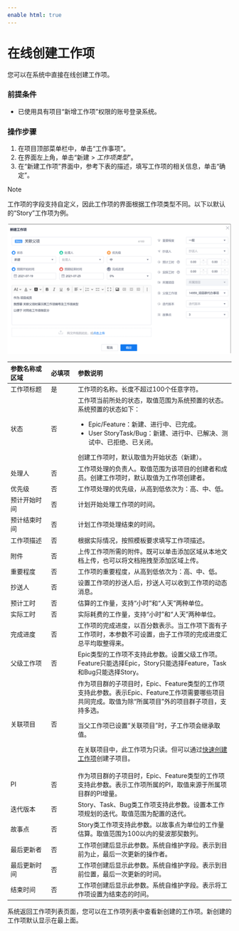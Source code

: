 ```yaml
---
enable html: true
---
```

# 在线创建工作项

您可以在系统中直接在线创建工作项。

### 前提条件
* 已使用具有项目“新增工作项”权限的账号登录系统。

### 操作步骤
1. 在项目顶部菜单栏中，单击“工作事项”。
2. 在界面左上角，单击“新建 > _工作项类型_”。
3. 在“新建工作项”界面中，参考下表的描述，填写工作项的相关信息，单击“确定”。
> [!NOTE]
> 工作项的字段支持自定义，因此工作项的界面根据工作项类型不同。以下以默认的“Story”工作项为例。

  <img src="fig/工作项-新建.png" style="zoom:50%">

  <style>
table th:first-of-type {
    width: 18%;
}
table th:nth-of-type(2) {
    width: 12%;
}
table th:nth-of-type(3) {
    width: 70%;
}
</style>

|参数名称或区域| 必填项 |参数说明
| :--------- | :-------- |:--------|
|工作项标题    |是| 工作项的名称。长度不超过100个任意字符。|
|状态|否 |工作项当前所处的状态，取值范围为系统预置的状态。系统预置的状态如下：<ul><li>Epic/Feature：新建、进行中、已完成。</li><li>User StoryTask/Bug：新建、进行中、已解决、测试中、已拒绝、已关闭。</li></ul>创建工作项时，默认取值为开始状态（新建）。|
|处理人|否|工作项处理的负责人。取值范围为该项目的创建者和成员。创建工作项时，默认取值为工作项创建者。|
|优先级|否  |工作项处理的优先级，从高到低依次为：高、中、低。|
|预计开始时间|否  |计划开始处理工作项的时间。|
|预计结束时间|否 |计划工作项处理结束的时间。|
|工作项描述   |否 |根据实际情况，按照模板要求填写工作项描述。  |
|附件|否 |上传工作项所需的附件。既可以单击添加区域从本地文档上传，也可以将文档拖拽至添加区域上传。 |
|重要程度|否 |工作项的重要程度，从高到低依次为：高、中、低。|
|抄送人| 否  |设置工作项的抄送人后，抄送人可以收到工作项的动态消息。|
|预计工时|否   |估算的工作量，支持“小时”和“人天”两种单位。|
|实际工时| 否  |实际耗费的工作量，支持“小时”和“人天”两种单位。|
|完成进度| 否  |工作项的完成进度，以百分数表示。当工作项下面有子工作项时，本参数不可设置，由子工作项的完成进度汇总平均取整得来。|
|父级工作项| 否 |Epic类型的工作项不支持此参数。设置父级工作项。Feature只能选择Epic，Story只能选择Feature，Task和Bug只能选择Story。|
|关联项目|否|作为项目群的子项目时，Epic、Feature类型的工作项支持此参数。表示Epic、Feature工作项需要哪些项目共同完成。取值为除“所属项目”外的项目群子项目，支持多选。<p>当父工作项已设置“关联项目”时，子工作项会继承取值。</p><p>在关联项目中，此工作项为只读。但可以通过<a href="7.3.2.4-quick-create-backlog.md">快速创建工作项</a>创建子项目。</p>|
|PI|否|作为项目群的子项目时，Epic、Feature类型的工作项支持此参数。表示工作项所属的PI，取值来源于所属项目群的PI增量。|
|迭代版本|否|Story、Task、Bug类工作项支持此参数。设置本工作项规划的迭代。取值范围为配置的迭代。|
|故事点|否|Story类工作项支持此参数。以故事点为单位的工作量估算。取值范围为100以内的斐波那契数列。|
|最后更新者|否|工作项创建后显示此参数。系统自维护字段。表示到目前为止，最后一次更新的操作者。|
|最后更新时间|否|工作项创建后显示此参数。系统自维护字段。表示到目前位置，最后一次更新的时间。|
|结束时间|否|工作项创建后显示此参数。系统自维护字段。表示将工作项设置为结束态的时间。|


系统返回工作项列表页面，您可以在工作项列表中查看新创建的工作项。新创建的工作项默认显示在最上面。
